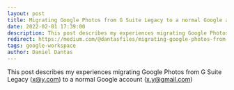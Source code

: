 ```yaml
---
layout: post
title: Migrating Google Photos from G Suite Legacy to a normal Google account
date: 2022-02-01 17:39:00
description: This post describes my experiences migrating Google Photos from G Suite Legacy (x@y.com) to a normal Google account (x.y@gmail.com)
redirect: https://medium.com/@dantasfiles/migrating-google-photos-from-g-suite-legacy-to-a-normal-google-account-1e907288f7d
tags: google-workspace
author: Daniel Dantas
---
```


This post describes my experiences migrating Google Photos from G Suite Legacy (x@y.com) to a normal Google account (x.y@gmail.com)

